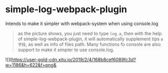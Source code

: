 # simple-log-webpack-plugin

Intends to make it simpler with webpack-system  when using console.log

> as the picture shows, you just need to type `log.a`, then with the help of simple-log-webpack-plugin, it will automatically supplement tips `a字段`, as well as info of files path. Many functions fo console are also support to make it simpler to use console.log.
> 
![](https://user-gold-cdn.xitu.io/2019/2/4/168b8cef6089fc3d?w=1186&h=622&f=png&
